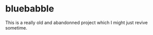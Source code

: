 bluebabble
==========

This is a really old and abandonned project which I might just revive sometime.
